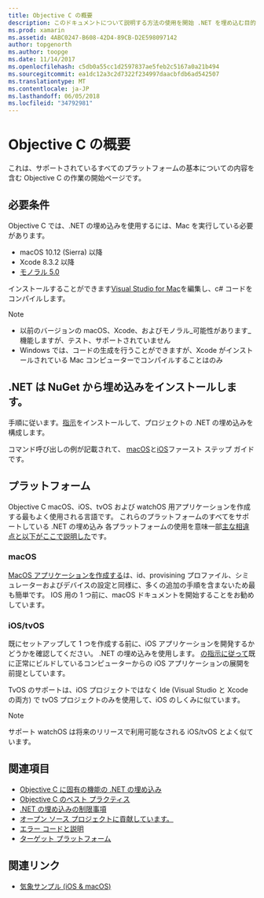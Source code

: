 ```yaml
---
title: Objective C の概要
description: このドキュメントについて説明する方法の使用を開始 .NET を埋め込む目的 C. NuGet、およびサポートされるプラットフォームから .NET の埋め込みをインストールする要件についても説明します。
ms.prod: xamarin
ms.assetid: 4ABC0247-B608-42D4-89CB-D2E598097142
author: topgenorth
ms.author: toopge
ms.date: 11/14/2017
ms.openlocfilehash: c5db0a55cc1d2597837ae5feb2c5167a0a21b494
ms.sourcegitcommit: ea1dc12a3c2d7322f234997daacbfdb6ad542507
ms.translationtype: MT
ms.contentlocale: ja-JP
ms.lasthandoff: 06/05/2018
ms.locfileid: "34792981"
---
```

# <a name="getting-started-with-objective-c"></a>Objective C の概要

これは、サポートされているすべてのプラットフォームの基本についての内容を含む Objective C の作業の開始ページです。

## <a name="requirements"></a>必要条件

Objective C では、.NET の埋め込みを使用するには、Mac を実行している必要があります。

* macOS 10.12 (Sierra) 以降
* Xcode 8.3.2 以降
* [モノラル 5.0](http://www.mono-project.com/download/)

インストールすることができます[Visual Studio for Mac](https://www.visualstudio.com/vs/visual-studio-mac/)を編集し、c# コードをコンパイルします。

> [!NOTE]
> * 以前のバージョンの macOS、Xcode、およびモノラル_可能性があります_機能しますが、テスト、サポートされていません
> * Windows では、コードの生成を行うことができますが、Xcode がインストールされている Mac コンピューターでコンパイルすることはのみ

## <a name="installing-net-embedding-from-nuget"></a>.NET は NuGet から埋め込みをインストールします。

手順に従います。[指示](~/tools/dotnet-embedding/get-started/install/install.md)をインストールして、プロジェクトの .NET の埋め込みを構成します。

コマンド呼び出しの例が記載されて、 [macOS](~/tools/dotnet-embedding/get-started/objective-c/macos.md)と[iOS](~/tools/dotnet-embedding/get-started/objective-c/ios.md)ファースト ステップ ガイドです。

## <a name="platforms"></a>プラットフォーム

Objective C macOS、iOS、tvOS および watchOS 用アプリケーションを作成する最もよく使用される言語です。 これらのプラットフォームのすべてをサポートしている .NET の埋め込み 各プラットフォームの使用を意味一部[主な相違点と以下がここで説明した](~/tools/dotnet-embedding/objective-c/platforms.md)です。

### <a name="macos"></a>macOS

[MacOS アプリケーションを作成する](~/tools/dotnet-embedding/get-started/objective-c/macos.md)は、id、provisining プロファイル、シミュレーターおよびデバイスの設定と同様に、多くの追加の手順を含まないため最も簡単です。 IOS 用の 1 つ前に、macOS ドキュメントを開始することをお勧めしています。

### <a name="ios--tvos"></a>iOS/tvOS

既にセットアップして 1 つを作成する前に、iOS アプリケーションを開発するかどうかを確認してください。 .NET の埋め込みを使用します。 [の指示に従って](~/tools/dotnet-embedding/get-started/objective-c/ios.md)既に正常にビルドしているコンピューターからの iOS アプリケーションの展開を前提としています。

TvOS のサポートは、iOS プロジェクトではなく Ide (Visual Studio と Xcode の両方) で tvOS プロジェクトのみを使用して、iOS のしくみに似ています。

> [!NOTE]
> サポート watchOS は将来のリリースで利用可能なされる iOS/tvOS とよく似ています。

## <a name="further-reading"></a>関連項目

* [Objective C に固有の機能の .NET の埋め込み](~/tools/dotnet-embedding/objective-c/index.md)
* [Objective C のベスト プラクティス](~/tools/dotnet-embedding/objective-c/best-practices.md)
* [.NET の埋め込みの制限事項](~/tools/dotnet-embedding/limitations.md)
* [オープン ソース プロジェクトに貢献しています。](https://github.com/mono/Embeddinator-4000/blob/master/Contributing.md)
* [エラー コードと説明](~/tools/dotnet-embedding/errors.md)
* [ターゲット プラットフォーム](~/tools/dotnet-embedding/objective-c/platforms.md)

## <a name="related-links"></a>関連リンク

- [気象サンプル (iOS & macOS)](https://github.com/jamesmontemagno/embeddinator-weather)
